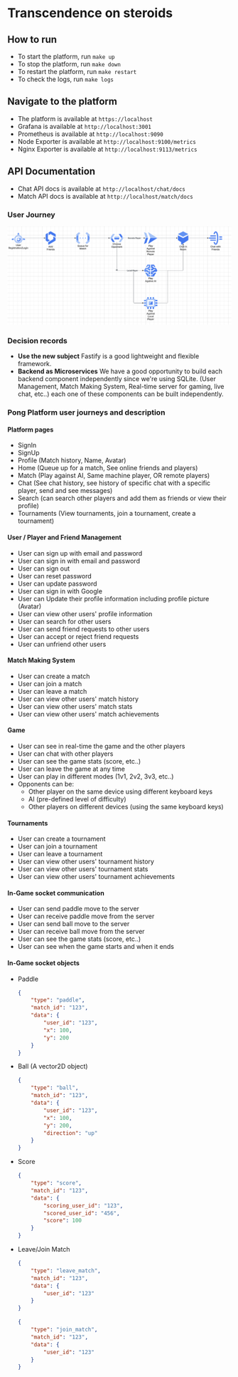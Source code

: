 # Transcendence on steroids

## How to run
- To start the platform, run `make up`
- To stop the platform, run `make down`
- To restart the platform, run `make restart`
- To check the logs, run `make logs`

## Navigate to the platform
- The platform is available at `https://localhost`
- Grafana is available at `http://localhost:3001`
- Prometheus is available at `http://localhost:9090`
- Node Exporter is available at `http://localhost:9100/metrics`
- Nginx Exporter is available at `http://localhost:9113/metrics`

## API Documentation
- Chat API docs is available at `http://localhost/chat/docs`
- Match API docs is available at `http://localhost/match/docs`

### User Journey
![User Journey](docs/user-journey.png)


### Decision records
- **Use the new subject** Fastify is a good lightweight and flexible framework.
- **Backend as Microservices** We have a good opportunity to build each backend component independently since we're using SQLite. (User Management, Match Making System, Real-time server for gaming, live chat, etc..) each one of these components can be built independently.


### Pong Platform user journeys and description

#### Platform pages
- SignIn
- SignUp
- Profile (Match history, Name, Avatar)
- Home (Queue up for a match, See online friends and players)
- Match (Play against AI, Same machine player, OR remote players)
- Chat (See chat history, see history of specific chat with a specific player, send and see messages)
- Search (can search other players and add them as friends or view their profile)
- Tournaments (View tournaments, join a tournament, create a tournament)

#### User / Player and Friend Management
- User can sign up with email and password
- User can sign in with email and password
- User can sign out
- User can reset password
- User can update password
- User can sign in with Google
- User can Update their profile information including profile picture (Avatar)
- User can view other users' profile information
- User can search for other users
- User can send friend requests to other users
- User can accept or reject friend requests
- User can unfriend other users


#### Match Making System
- User can create a match
- User can join a match
- User can leave a match
- User can view other users' match history
- User can view other users' match stats
- User can view other users' match achievements

#### Game
- User can see in real-time the game and the other players
- User can chat with other players
- User can see the game stats (score, etc..)
- User can leave the game at any time
- User can play in different modes (1v1, 2v2, 3v3, etc..)
- Opponents can be:
    - Other player on the same device using different keyboard keys
    - AI (pre-defined level of difficulty)
    - Other players on different devices (using the same keyboard keys)

#### Tournaments
- User can create a tournament
- User can join a tournament
- User can leave a tournament
- User can view other users' tournament history
- User can view other users' tournament stats
- User can view other users' tournament achievements

#### In-Game socket communication
- User can send paddle move to the server
- User can receive paddle move from the server
- User can send ball move to the server
- User can receive ball move from the server
- User can see the game stats (score, etc..)
- User can see when the game starts and when it ends

#### In-Game socket objects
- Paddle
    ```json
    {
        "type": "paddle",
        "match_id": "123",
        "data": {
            "user_id": "123",
            "x": 100,
            "y": 200
        }
    }
    ```
- Ball (A vector2D object)
    ```json
    {
        "type": "ball",
        "match_id": "123",
        "data": {
            "user_id": "123",
            "x": 100,
            "y": 200,
            "direction": "up"
        }
    }
    ```
- Score
    ```json
    {
        "type": "score",
        "match_id": "123",
        "data": {
            "scoring_user_id": "123",
            "scored_user_id": "456",
            "score": 100
        }
    }
    ```
- Leave/Join Match
    ```json
    {
        "type": "leave_match",
        "match_id": "123",
        "data": {
            "user_id": "123"
        }
    }
    ```
    ```json
    {
        "type": "join_match",
        "match_id": "123",
        "data": {
            "user_id": "123"
        }
    }
    ```
